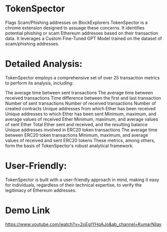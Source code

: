 # TokenSpector
Flags Scam/Phishing addresses on BlockExplorers
TokenSpector is a chrome extension designed to assuage these concerns. It identifies potential phishing or scam Ethereum addresses based on their transaction data. It leverages a Custom Fine-Tuned GPT Model trained on the dataset of scam/phishing addresses.

# Detailed Analysis:
TokenSpector employs a comprehensive set of over 25 transaction metrics to perform its analysis, including:

The average time between sent transactions
The average time between received transactions
Time difference between the first and last transaction
Number of sent transactions
Number of received transactions
Number of created contracts
Unique addresses from which Ether has been received
Unique addresses to which Ether has been sent
Minimum, maximum, and average values of received Ether
Minimum, maximum, and average values of sent Ether
Total Ether sent and received, and the resulting balance
Unique addresses involved in ERC20 token transactions
The average time between ERC20 token transactions
Minimum, maximum, and average values of received and sent ERC20 tokens
These metrics, among others, form the basis of TokenSpector's robust analytical framework.

# User-Friendly:
TokenSpector is built with a user-friendly approach in mind, making it easy for individuals, regardless of their technical expertise, to verify the legitimacy of Ethereum addresses.

# Demo Link
https://www.youtube.com/watch?v=2oEgIYHqAJo&ab_channel=KumarNilay
